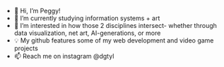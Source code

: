 - 👋 Hi, I’m Peggy!
- 🌱 I’m currently studying information systems + art
- 👀 I’m interested in how those 2 disciplines intersect- whether through data visualization, net art, AI-generations, or more
- 💡 My github features some of my web development and video game projects
- 📫 Reach me on instagram @dgtyl


<!---
- 💞️ I’m looking to collaborate on ...

shenpeg/shenpeg is a ✨ special ✨ repository because its `README.md` (this file) appears on your GitHub profile.
You can click the Preview link to take a look at your changes.
--->

